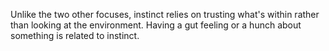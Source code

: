 Unlike the two other focuses, instinct relies on trusting what's within rather than looking at the environment.
Having a gut feeling or a hunch about something is related to instinct.